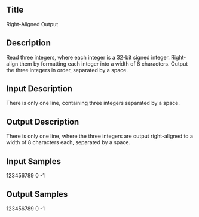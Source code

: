 ## Title
Right-Aligned Output

## Description
Read three integers, where each integer is a 32-bit signed integer. Right-align them by formatting each integer into a width of 8 characters. Output the three integers in order, separated by a space.

## Input Description
There is only one line, containing three integers separated by a space.

## Output Description
There is only one line, where the three integers are output right-aligned to a width of 8 characters each, separated by a space.

## Input Samples

123456789 0 -1

## Output Samples
123456789       0       -1